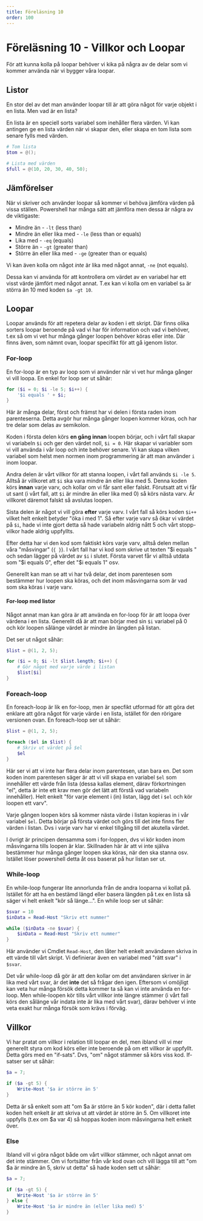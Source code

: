 ```yaml
---
title: Föreläsning 10
order: 100
---
```


# Föreläsning 10 - Villkor och Loopar

För att kunna kolla på loopar behöver vi kika på några av de delar som vi kommer använda när vi bygger våra loopar.

## Listor

En stor del av det man använder loopar till är att göra något för varje objekt i en lista. Men vad är en lista?

En lista är en speciell sorts variabel som inehåller flera värden. Vi kan antingen ge en lista värden när vi skapar den, eller skapa en tom lista som senare fylls med värden.

```powershell
# Tom lista
$tom = @();

# Lista med värden
$full = @(10, 20, 30, 40, 50);
```

## Jämförelser

När vi skriver och använder loopar så kommer vi behöva jämföra värden på vissa ställen. Powershell har många sätt att jämföra men dessa är några av de viktigaste:

- Mindre än - `-lt` (less than)
- Mindre än eller lika med - `-le` (less than or equals)
- Lika med - `-eq` (equals)
- Större än - `-gt` (greater than)
- Större än eller lika med - `-ge` (greater than or equals)

Vi kan även kolla om något _inte_ är lika med något annat, `-ne` (not equals).

Dessa kan vi använda för att kontrollera om värdet av en variabel har ett visst värde jämfört med något annat. T.ex kan vi kolla om en variabel `$a` är störra än 10 med koden `$a -gt 10`.

## Loopar

Loopar används för att repetera delar av koden i ett skript. Där finns olika sorters loopar beroende på vad vi har för information och vad vi behöver, t.ex så om vi vet hur många gånger loopen behöver köras eller inte. Där finns även, som nämnt ovan, loopar specifikt för att gå igenom listor.

### For-loop

En for-loop är en typ av loop som vi använder när vi vet hur många gånger vi vill loopa. En enkel for loop ser ut såhär:

```powershell
for ($i = 0; $i -le 5; $i++) {
    '$i equals ' + $i;
}
```

Här är många delar, först och främst har vi delen i första raden inom parenteserna. Detta avgör hur många gånger loopen kommer köras, och har tre delar som delas av semikolon.

Koden i första delen körs **en gång innan** loopen börjar, och i vårt fall skapar vi variabeln `$i` och ger den värdet noll, `$i = 0`. Här skapar vi variabler som vi vill använda i vår loop och inte behöver senare. Vi kan skapa vilken variabel som helst men normen inom programmering är att man använder `i` inom loopar.

Andra delen är vårt villkor för att stanna loopen, i vårt fall används `$i -le 5`. Alltså är villkoret att `$i` ska vara mindre än eller lika med 5. Denna koden körs **innan** varje varv, och kollar om vi får sant eller falskt. Förutsatt att vi får ut sant (i vårt fall, att `$i` är mindre än eller lika med 0) så körs nästa varv. Är villkoret däremot falskt så avslutas loopen.

Sista delen är något vi vill göra **efter** varje varv. I vårt fall så körs koden `$i++` vilket helt enkelt betyder "öka i med 1". Så efter varje varv så ökar vi värdet på `$i`, hade vi inte gjort detta så hade variabeln aldrig nått 5 och vårt stopp-vilkor hade aldrig uppfyllts.

Efter detta har vi den kod som faktiskt körs varje varv, alltså delen mellan våra "måsvingar" (`{ }`). I vårt fall har vi kod som skrive ut texten "\$i equals " och sedan lägger på värdet av `$i` i slutet. Första varvet får vi alltså utdata som "\$i equals 0", efter det "\$i equals 1" osv.

Generellt kan man se att vi har två delar, det inom parentesen som bestämmer hur loopen ska köras, och det inom måsvingarna som är vad som ska köras i varje varv.

#### For-loop med listor

Något annat man kan göra är att använda en for-loop för är att loopa över värdena i en lista. Generellt då är att man börjar med sin `$i` variabel på 0 och kör loopen sålänge värdet är mindre än längden på listan.

Det ser ut något såhär:

```powershell
$list = @(1, 2, 5);

for ($i = 0; $i -lt $list.length; $i++) {
    # Gör något med varje värde i listan
    $list[$i]
}
```

### Foreach-loop

En foreach-loop är lik en for-loop, men är specfikt utformad för att göra det enklare att göra något för varje värde i en lista, istället för den rörigare versionen ovan. En foreach-loop ser ut såhär:

```powershell
$list = @(1, 2, 5);

foreach ($el in $list) {
    # Skriv ut värdet på $el
    $el
}
```

Här ser vi att vi inte har flera delar inom parentesen, utan bara en. Det som koden inom parentesen säger är att vi vill skapa en variabel `$el` som innehåller ett värde från lista (dessa kallas element, därav förkortningen "el", detta är inte ett krav men gör det lätt att förstå vad variabeln innehåller). Helt enkelt "för varje element i (in) listan, lägg det i `$el` och kör loopen ett varv".

Varje gången loopen körs så kommer nästa värde i listan kopieras in i vår variabel `$el`. Detta börjar på första värdet och görs till det inte finns fler värden i listan. Dvs i varje varv har vi enkel tillgång till det akutella värdet.

I övrigt är principen densamma som i for-loppen, dvs vi kör koden inom måsvingarna tills loopen är klar. Skillnaden här är att vi inte själva bestämmer hur många gånger loopen ska köras, när den ska stanna osv. Istället löser powershell detta åt oss baserat på hur listan ser ut.

### While-loop

En while-loop fungerar lite annorlunda från de andra looparna vi kollat på. Istället för att ha en bestämd längd eller basera längden på t.ex en lista så säger vi helt enkelt "kör så länge...". En while loop ser ut såhär:

```powershell
$svar = 10
$inData = Read-Host "Skriv ett nummer"

while ($inData -ne $svar) {
    $inData = Read-Host "Skriv ett nummer"
}
```

Här använder vi Cmdlet `Read-Host`, den låter helt enkelt användaren skriva in ett värde till vårt skript. Vi definierar även en variabel med "rätt svar" i `$svar`.

Det vår while-loop då gör är att den kollar om det användaren skriver in är lika med vårt svar, är det **inte** det så frågar den igen. Eftersom vi omöjligt kan veta hur många försök detta kommer ta så kan vi inte använda en for-loop. Men while-loopen kör tills vårt villkor inte längre stämmer (i vårt fall körs den sålänge vår indata inte är lika med vårt svar), därav behöver vi inte veta exakt hur många försök som krävs i förväg.

## Villkor

Vi har pratat om villkor i relation till loopar en del, men ibland vill vi mer generellt styra om kod körs eller inte beroende på om ett villkor är uppfyllt. Detta görs med en "if-sats". Dvs, "om" något stämmer så körs viss kod. If-satser ser ut såhär:

```powershell
$a = 7;

if ($a -gt 5) {
    Write-Host '$a är större än 5'
}
```

Detta är så enkelt som att "om \$a är större än 5 kör koden", där i detta fallet koden helt enkelt är att skriva ut att värdet är större än 5. Om villkoret inte uppfylls (t.ex om \$a var 4) så hoppas koden inom måsvingarna helt enkelt över.

### Else

Ibland vill vi göra något både om vårt villkor stämmer, och något annat om det inte stämmer. Om vi fortsätter från vår kod ovan och vill lägga till att "om \$a är mindre än 5, skriv ut detta" så hade koden sett ut såhär:

```powershell
$a = 7;

if ($a -gt 5) {
    Write-Host '$a är större än 5'
} else {
    Write-Host '$a är mindre än (eller lika med) 5'
}
```
